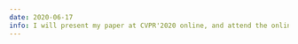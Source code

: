 ```yaml
---
date: 2020-06-17
info: I will present my paper at CVPR'2020 online, and attend the online conference! - <i class="fas fa-video"></i><a href="https://www.youtube.com/watch?v=MnDJNO5Y3bE"> Video</a>&nbsp;&nbsp;<i class="fas fa-file-pdf"></i><a href="/files/poster-cvpr.pdf"> Poster</a>
---
```

